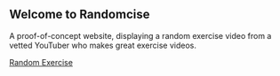 ## Welcome to Randomcise

A proof-of-concept website, displaying a random exercise video from a vetted YouTuber who makes great exercise videos.

[Random Exercise]()